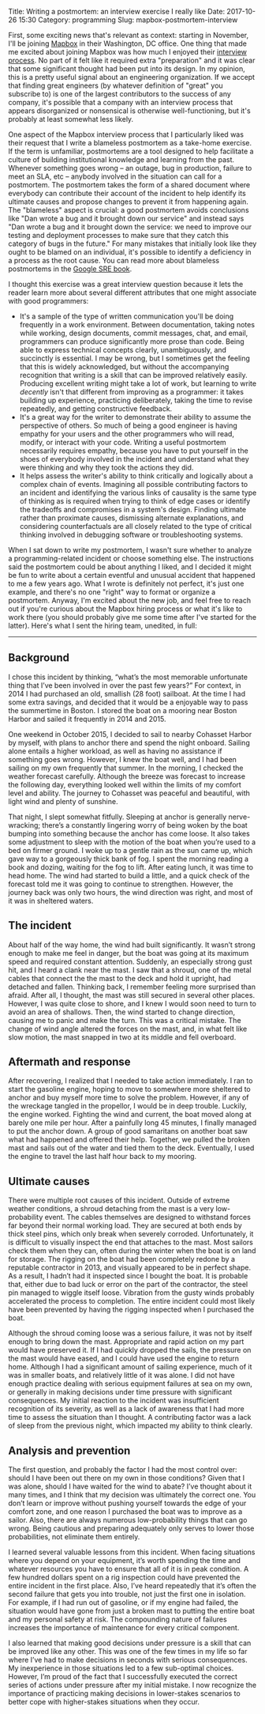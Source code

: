 Title: Writing a postmortem: an interview exercise I really like
Date: 2017-10-26 15:30
Category: programming
Slug: mapbox-postmortem-interview

First, some exciting news that's relevant as context: starting in November, I'll be joining [Mapbox](https://www.mapbox.com/) in their Washington, DC office. One thing that made me excited about joining Mapbox was how much I enjoyed their [interview process](https://blog.mapbox.com/how-we-hire-at-mapbox-cd946418299f). No part of it felt like it required extra "preparation" and it was clear that some significant thought had been put into its design. In my opinion, this is a pretty useful signal about an engineering organization. If we accept that finding great engineers (by whatever definition of "great" you subscribe to) is one of the largest contributors to the success of any company, it's possible that a company with an interview process that appears disorganized or nonsensical is otherwise well-functioning, but it's probably at least somewhat less likely.

One aspect of the Mapbox interview process that I particularly liked was their request that I write a blameless postmortem as a take-home exercise. If the term is unfamiliar, postmortems are a tool designed to help facilitate a culture of building institutional knowledge and learning from the past. Whenever something goes wrong – an outage, bug in production, failure to meet an SLA, etc – anybody involved in the situation can call for a postmortem. The postmortem takes the form of a shared document where everybody can contribute their account of the incident to help identify its ultimate causes and propose changes to prevent it from happening again. The "blameless" aspect is crucial: a good postmortem avoids conclusions like "Dan wrote a bug and it brought down our service" and instead says "Dan wrote a bug and it brought down the service: we need to improve our testing and deployment processes to make sure that they catch this category of bugs in the future." For many mistakes that initially look like they ought to be blamed on an individual, it's possible to identify a deficiency in a process as the root cause. You can read more about blameless postmortems in the [Google SRE book](https://landing.google.com/sre/book/chapters/postmortem-culture.html).

I thought this exercise was a great interview question because it lets the reader learn more about several different attributes that one might associate with good programmers:

* It's a sample of the type of written communication you'll be doing frequently in a work environment. Between documentation, taking notes while working, design documents, commit messages, chat, and email, programmers can produce significantly more prose than  code. Being able to express technical concepts clearly, unambiguously, and succinctly is essential. I may be wrong, but I sometimes get the feeling that this is widely acknowledged, but without the accompanying recognition that writing is a skill that can be improved relatively easily. Producing excellent writing might take a lot of work, but learning to write *decently* isn't that different from improving as a programmer: it takes building up experience, practicing deliberately, taking the time to revise repeatedly, and getting constructive feedback.
* It's a great way for the writer to demonstrate their ability to assume the perspective of others. So much of being a good engineer is having empathy for your users and the other programmers who will read, modify, or interact with your code. Writing a useful postmortem necessarily requires empathy, because you have to put yourself in the shoes of everybody involved in the incident and understand what they were thinking and why they took the actions they did.
* It helps assess the writer's ability to think critically and logically about a complex chain of events. Imagining all possible contributing factors to an incident and identifying the various links of causality is the same type of thinking as is required when trying to think of edge cases or identify the tradeoffs and compromises in a system's design. Finding ultimate rather than proximate causes, dismissing alternate explanations, and considering counterfactuals are all closely related to the type of critical thinking involved in debugging software or troubleshooting systems.

When I sat down to write my postmortem, I wasn't sure whether to analyze a programming-related incident or choose something else. The instructions said the postmortem could be about anything I liked, and I decided it might be fun to write about a certain eventful and unusual accident that happened to me a few years ago. What I wrote is definitely not perfect, it's just one example, and there's no one "right" way to format or organize a postmortem. Anyway, I'm excited about the new job, and feel free to reach out if you're curious about the Mapbox hiring process or what it's like to work there (you should probably give me some time after I've started for the latter). Here's what I sent the hiring team, unedited, in full:

***

## Background
I chose this incident by thinking, “what’s the most memorable unfortunate thing that I’ve been involved in over the past few years?” For context, in 2014 I had purchased an old, smallish (28 foot) sailboat. At the time I had some extra savings, and decided that it would be a enjoyable way to pass the summertime in Boston. I stored the boat on a mooring near Boston Harbor and sailed it frequently in 2014 and 2015.

One weekend in October 2015, I decided to sail to nearby Cohasset Harbor by myself, with plans to anchor there and spend the night onboard. Sailing alone entails a higher workload, as well as having no assistance if something goes wrong. However, I knew the boat well, and I had been sailing on my own frequently that summer. In the morning, I checked the weather forecast carefully. Although the breeze was forecast to increase the following day, everything looked well within the limits of my comfort level and ability. The journey to Cohasset was peaceful and beautiful, with light wind and plenty of sunshine.

That night, I slept somewhat fitfully. Sleeping at anchor is generally nerve-wracking; there’s a constantly lingering worry of being woken by the boat bumping into something because the anchor has come loose. It also takes some adjustment to sleep with the motion of the boat when you’re used to a bed on firmer ground. I woke up to a gentle rain as the sun came up, which gave way to a gorgeously thick bank of fog. I spent the morning reading a book and dozing, waiting for the fog to lift. After eating lunch, it was time to head home. The wind had started to build a little, and a quick check of the forecast told me it was going to continue to strengthen. However, the journey back was only two hours, the wind direction was right, and most of it was in sheltered waters.

## The incident
About half of the way home, the wind had built significantly. It wasn’t strong enough to make me feel in danger, but the boat was going at its maximum speed and required constant attention. Suddenly, an especially strong gust hit, and I heard a clank near the mast. I saw that a shroud, one of the metal cables that connect the the mast to the deck and hold it upright, had detached and fallen. Thinking back, I remember feeling more surprised than afraid. After all, I thought, the mast was still secured in several other places. However, I was quite close to shore, and I knew I would soon need to turn to avoid an area of shallows. Then, the wind started to change direction, causing me to panic and make the turn. This was a critical mistake. The change of wind angle altered the forces on the mast, and, in what felt like slow motion, the mast snapped in two at its middle and fell overboard.

## Aftermath and response
After recovering, I realized that I needed to take action immediately. I ran to start the gasoline engine, hoping to move to somewhere more sheltered to anchor and buy myself more time to solve the problem. However, if any of the wreckage tangled in the propellor, I would be in deep trouble. Luckily, the engine worked. Fighting the wind and current, the boat moved along at barely one mile per hour. After a painfully long 45 minutes, I finally managed to put the anchor down. A group of good samaritans on another boat saw what had happened and offered their help. Together, we pulled the broken mast and sails out of the water and tied them to the deck. Eventually, I used the engine to travel the last half hour back to my mooring.

## Ultimate causes
There were multiple root causes of this incident. Outside of extreme weather conditions, a shroud detaching from the mast is a very low-probability event. The cables themselves are designed to withstand forces far beyond their normal working load. They are secured at both ends by thick steel pins, which only break when severely corroded. Unfortunately, it is difficult to visually inspect the end that attaches to the mast. Most sailors check them when they can, often during the winter when the boat is on land for storage. The rigging on the boat had been completely redone by a reputable contractor in 2013, and visually appeared to be in perfect shape. As a result, I hadn’t had it inspected since I bought the boat. It is probable that, either due to bad luck or error on the part of the contractor, the steel pin managed to wiggle itself loose. Vibration from the gusty winds probably accelerated the process to completion. The entire incident could most likely have been prevented by having the rigging inspected when I purchased the boat.

Although the shroud coming loose was a serious failure, it was not by itself enough to bring down the mast. Appropriate and rapid action on my part would have preserved it. If I had quickly dropped the sails, the pressure on the mast would have eased, and I could have used the engine to return home. Although I had a significant amount of sailing experience, much of it was in smaller boats, and relatively little of it was alone. I did not have enough practice dealing with serious equipment failures at sea on my own, or generally in making decisions under time pressure with significant consequences. My initial reaction to the incident was insufficient recognition of its severity, as well as a lack of awareness that I had more time to assess the situation than I thought. A contributing factor was a lack of sleep from the previous night, which impacted my ability to think clearly.

## Analysis and prevention
The first question, and probably the factor I had the most control over: should I have been out there on my own in those conditions? Given that I was alone, should I have waited for the wind to abate? I’ve thought about it many times, and I think that my decision was ultimately the correct one. You don’t learn or improve without pushing yourself towards the edge of your comfort zone, and one reason I purchased the boat was to improve as a sailor. Also, there are always numerous low-probability things that can go wrong. Being cautious and preparing adequately only serves to lower those probabilities, not eliminate them entirely.

I learned several valuable lessons from this incident. When facing situations where you depend on your equipment, it’s worth spending the time and whatever resources you have to ensure that all of it is in peak condition. A few hundred dollars spent on a rig inspection could have prevented the entire incident in the first place. Also, I’ve heard repeatedly that it’s often the second failure that gets you into trouble, not just the first one in isolation. For example, if I had run out of gasoline, or if my engine had failed, the situation would have gone from just a broken mast to putting the entire boat and my personal safety at risk. The compounding nature of failures increases the importance of maintenance for every critical component.

I also learned that making good decisions under pressure is a skill that can be improved like any other. This was one of the few times in my life so far where I’ve had to make decisions in seconds with serious consequences. My inexperience in those situations led to a few sub-optimal choices. However, I’m proud of the fact that I successfully executed the correct series of actions under pressure after my initial mistake. I now recognize the importance of practicing making decisions in lower-stakes scenarios to better cope with higher-stakes situations when they occur.
